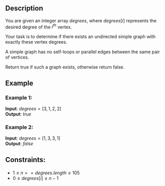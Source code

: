 ## Description
You are given an integer array $degrees$, where $degrees[i]$ represents the desired degree of the $i^{th}$ vertex.

Your task is to determine if there exists an undirected simple graph with exactly these vertex degrees.

A simple graph has no self-loops or parallel edges between the same pair of vertices.

Return true if such a graph exists, otherwise return false.

## Example
### Example 1:
**Input**: $degrees = [3,1,2,2]$  
**Output**: $true$  

### Example 2:
**Input**: $degrees = [1,3,3,1]$  
**Output**: $false$  

## Constraints:
- $1 \leq n == degrees.length \leq 10^​​​​​​​5$
- $0 \leq degrees[i] \leq n - 1$